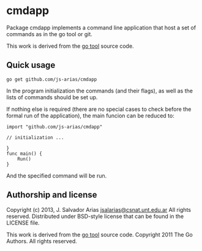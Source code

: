 cmdapp
======

Package cmdapp implements a command line application that host a set of
commands as in the go tool or git.

This work is derived from the [go tool](http://golang.org/cmd/go/) source
code.


Quick usage
-----------

    go get github.com/js-arias/cmdapp

In the program initialization the commands (and their flags), as well as
the lists of commands should be set up.

If nothing else is required (there are no special cases to check before
the formal run of the application), the main funcion can be reduced to:

	import "github.com/js-arias/cmdapp"
	
	// initialization ...
	
	}
	func main() {
		Run()
	}

And the specified command will be run.

Authorship and license
----------------------

Copyright (c) 2013, J. Salvador Arias <jsalarias@csnat.unt.edu.ar>
All rights reserved.
Distributed under BSD-style license that can be found in the LICENSE file.

This work is derived from the [go tool](http://golang.org/cmd/go/) source
code. Copyright 2011 The Go Authors.  All rights reserved.
